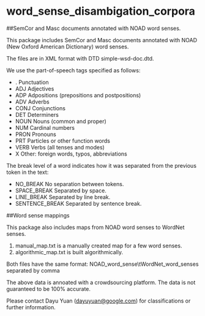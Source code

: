 # word_sense_disambigation_corpora

##SemCor and Masc documents annotated with NOAD word senses.

This package includes SemCor and Masc documents annotated with NOAD (New Oxford American Dictionary) word senses.

The files are in XML format with DTD simple-wsd-doc.dtd.

We use the part-of-speech tags specified as follows:
-  .         		Punctuation
-  ADJ       	Adjectives
-  ADP       	Adpositions (prepositions and postpositions)
-  ADV       	Adverbs
-  CONJ      	Conjunctions
-  DET       	Determiners
-  NOUN      	Nouns (common and proper)
-  NUM       	Cardinal numbers
-  PRON      	Pronouns
-  PRT       	Particles or other function words
-  VERB      	Verbs (all tenses and modes)
-  X         	Other: foreign words, typos, abbreviations

The break level of a word indicates how it was separated from the previous token in the text:

-  NO_BREAK 		No separation between tokens.
-  SPACE_BREAK		Separated by space.
-  LINE_BREAK 		Separated by line break.
-  SENTENCE_BREAK	Separated by sentence break.

##Word sense mappings

This package also includes maps from NOAD word senses to WordNet senses.
1. manual_map.txt is a manually created map for a few word senses.
2. algorithmic_map.txt is built algorithmically.

Both files have the same format:
NOAD_word_sense\tWordNet_word_senses separated by comma

The above data is annoated with a crowdsourcing platform. The data is not guaranteed to be 100% accurate.

Please contact Dayu Yuan (dayuyuan@google.com) for classifications or further information.
